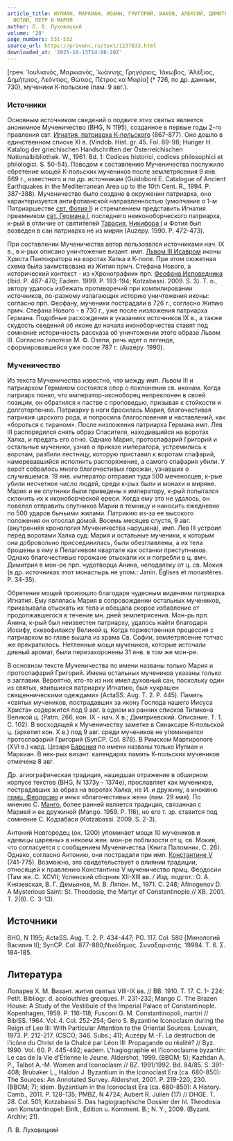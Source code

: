 ```yaml
---
article_title: ИУЛИАН, МАРКИАН, ИОАНН, ГРИГОРИЙ, ИАКОВ, АЛЕКСИЙ, ДИМИТРИЙ, ЛЕОНТИЙ,
  ФОТИЙ, ПЕТР И МАРИЯ
author: Л. В. Луховицкий
volume: '28'
page_numbers: 531-532
source_url: https://pravenc.ru/text/1237833.html
downloaded_at: '2025-10-13T14:06:20Z'
---
```


[греч. ᾿Ιουλιανός, Μαρκιανός, ᾿Ιωάννης, Γρηγόριος, ᾿Ιάκωβος, ᾿Αλέξιος, Δημήτριος, Λεόντιος, Θώτιος, Πέτρος κα Μαρία] († 726, по др. данным, 730), мученики К-польские (пам. 9 авг.).

### Источники

Основным источником сведений о подвиге этих святых является анонимное Мученичество (BHG, N 1195), созданное в первые годы 2-го правления свт. [Игнатия, патриарха К-польского](<https://pravenc.ru/text/Игнатия  патриарха К-польского.html>) (867-877). Оно дошло в единственном списке XI в. (Vindob. Hist. gr. 45. Fol. 89-98; Hunger H. Katalog der griechischen Handschriften der Österreichischen Nationalbibliothek. W., 1961. Bd. 1: Codices historici, codices philosophici et philologici. S. 50-54). Поводом к составлению Мученичества послужило обретение мощей К-польских мучеников после землетрясения 9 янв. 869 г., известного и по др. источникам (Guidoboni E. Catalogue of Ancient Earthquakes in the Mediterranean Area up to the 10th Cent. R., 1994. P. 387-388). Мученичество было создано в окружении патриарха, оно характеризуется антифотианской направленностью (умолчание о 1-м Патриаршестве [свт. Фотия I](<https://pravenc.ru/text/свт  Фотия I.html>)) и стремлением представить Игнатия преемником [свт. Германа I](<https://pravenc.ru/text/свт  Германа I.html>), последнего неиконоборческого патриарха, к-рый в отличие от святителей [Тарасия](https://pravenc.ru/text/Тарасия.html), [Никифора I](<https://pravenc.ru/text/Никифор I.html>) и Фотия был возведен в сан патриарха не из мирян (Auzépy. 1990. P. 472-473).

При составлении Мученичества автор пользовался источниками нач. IX в., в к-рых описано уничтожение визант. имп. [Львом III Исавром](<https://pravenc.ru/text/Лев III Исавр.html>) иконы Христа Пантократора на воротах Халка в К-поле. При этом сюжетная схема была заимствована из Жития прмч. Стефана Нового, а исторический контекст - из «Хронографии» прп. [Феофана Исповедника](<https://pravenc.ru/text/Феофан Исповедник.html>) (Ibid. P. 467-470; Eadem. 1999. P. 193-194; Kotzabassi. 2009. S. 3). Т. о., автору удалось избежать противоречий при компилировании источников, по-разному излагающих историю уничтожения иконы: согласно прп. Феофану, мученики пострадали в 726 г., согласно Житию прмч. Стефана Нового - в 730 г., уже после низложения патриарха Германа. Подобные расхождения в указаниях источников IX в., а также скудость сведений об иконе до начала иконоборчества ставят под сомнение историчность рассказа об уничтожении этого образа Львом III. Согласно гипотезе М. Ф. Озепи, речь идет о легенде, сформировавшейся уже после 787 г. (Auzépy. 1990).

### Мученичество

Из текста Мученичества известно, что между имп. Львом III и патриархом Германом состоялся спор о поклонении св. иконам. Когда патриарх понял, что император-иконоборец непреклонен в своей позиции, он обратился к пастве с проповедью, призывая к стойкости и долготерпению. Патриарху в ноги бросилась Мария, благочестивая патрикия царского рода, и попросила благословения и наставлений, как «бороться с тираном». После низложения патриарха Германа имп. Лев III распорядился снять образ Спасителя, находившийся на воротах Халка, и предать его огню. Однако Мария, протоспафарий Григорий и остальные мученики, узнав о приказе императора, устремились к воротам, разбили лестницу, которую приставил к воротам спафарий, намеревавшийся исполнить распоряжение, а самого спафария убили. У ворот собралось много благочестивых горожан, узнавших о случившемся. 19 янв. император отправил туда 500 меченосцев, к-рые убили несчетное число людей, среди к-рых были и монахи и миряне. Мария и ее спутники были приведены к императору, к-рый попытался склонить их к иконоборческой ереси. Когда ему это не удалось, он повелел отправить спутников Марии в темницу и наносить ежедневно по 500 ударов бычьими жилами. Патрикию из-за ее высокого положения он отослал домой. Восемь месяцев спустя, 9 авг. (внутренняя хронология Мученичества нарушена), имп. Лев III устроил перед воротами Халка суд: Мария и остальные мученики, к которым она добровольно присоединилась, были обезглавлены, а их тела брошены в яму в Пелагиевом квартале как останки преступников. Однако благочестивые горожане отыскали их и погребли в ц. вмч. Димитрия в мон-ре прп. чудотворца Анина, неподалеку от ц. св. Мокия (в др. источниках этот монастырь не упом.: Janin. Églises et monastères. P. 34-35).

Обретение мощей произошло благодаря чудесным видениям патриарха Игнатия. Ему являлась Мария в сопровождении остальных мучеников, приказывала отыскать их тела и обещала скорое избавление от продолжавшегося в течение мн. дней землетрясения. Мон-рь прп. Анина, к-рый был неизвестен патриарху, удалось найти благодаря Иосифу, скевофилаксу Великой ц. Когда торжественная процессия с патриархом во главе вышла из храма Св. Софии, землетрясение тотчас же прекратилось. Нетленные мощи мучеников, которые источали дивный аромат, были перезахоронены 31 янв. в том же мон-ре.

В основном тексте Мученичества по имени названы только Мария и протоспафарий Григорий. Имена остальных мучеников указаны только в заглавии. Вероятно, кто-то из них имел духовный сан, поскольку один из святых, явившихся патриарху Игнатию, был «украшен священническими одеждами» (ActaSS. Aug. T. 2. P. 445). Память «святых мучеников, пострадавших за икону Господа нашего Иисуса Христа» содержится под 9 авг. в одном из ранних списков Типикона Великой ц. (Patm. 266, кон. IX - нач. X в.; Дмитриевский. Описание. Т. 1. С. 102). В восходящей к Мученичеству заметке в Синаксаре К-польской ц. (архетип кон. X в.) под 9 авг. среди мучеников не упоминается протоспафарий Григорий (SynCP. Col. 878). В Римском Мартирологе (XVI в.) кард. Цезаря [Барония](https://pravenc.ru/text/Бароний.html) по имени названы только Иулиан и Маркиан. В нек-рых визант. календарях память К-польских мучеников отмечена 8 авг.

Др. агиографическая традиция, нашедшая отражение в обширном корпусе текстов (BHG, N 1373y - 1374e), прославляет как мучеников, пострадавших за образ на воротах Халка, не И. и дружину, а инокиню [прмц. Феодосию](<https://pravenc.ru/text/прмц  Феодосию.html>) и иных «благочестивых жен» (пам. 29 мая). По мнению С. [Манго](https://pravenc.ru/text/Манго.html), более ранней является традиция, связанная с Марией и ее дружиной (Mango. 1959. P. 116), но его т. зр. ставится под сомнение С. Кодзабаси (Kotzabassi. 2009. S. 2-3).

Антоний Новгородец (ок. 1200) упоминает мощи 10 мучеников и «девицы царевны» в некоем жен. мон-ре поблизости от ц. св. Мокия, что согласуется с сообщением Мученичества (Книга Паломник. С. 26). Однако, согласно Антонию, они пострадали при имп. [Константине V](<https://pravenc.ru/text/Константине V.html>) (741-775). Возможно, это свидетельствует о влиянии традиции, относящей к правлению Константина V мученичество прмц. Феодосии (Там же. С. XCVII; Успенский сборник XII-XIII вв. / Изд. подгот.: О. А. Князевская, В. Г. Демьянов, М. В. Ляпон. М., 1971. С. 248; Afinogenov D. A Mysterious Saint: St. Theodosia, the Martyr of Constantinople // ХВ. 2001. Т. 2(8). С. 3-13).

## Источники

BHG, N 1195; ActaSS. Aug. T. 2. P. 434-447; PG. 117. Col. 580 [Минологий Василия II]; SynCP. Col. 877-880;Νικόδημος. Συναξαριστής. 19984. Τ. 6. Σ. 184-185.

## Литература

Лопарев Х. М. Визант. жития святых VIII-IX вв. // ВВ. 1910. Т. 17. С. 1- 224; Petit. Bibliogr. d. acolouthies grecques. P. 231-232; Mango C. The Brazen House: A Study of the Vestibule of the Imperial Palace of Constantinople. Kopenhagen, 1959. P. 116-118; Fusconi G. M. Constantinopoli, martiri // BiblSS. 1964. Vol. 4. Col. 252-254; Gero S. Byzantine Iconoclasm during the Reign of Leo III: With Particular Attention to the Oriental Sources. Louvain, 1973. P. 212-217. (CSCO; 346. Subs.; 41); Auzépy M.-F. La destruction de l'icône du Christ de la Chalcé par Léon III: Propagande ou réalité? // Byz. 1990. Vol. 60. P. 445-492; eadem. L'hagiographie et l'iconoclasme byzantin: Le cas de la Vie d'Étienne le Jeune. Aldershot, 1999. (BBOM; 5); Kazhdan A. P., Talbot A.-M. Women and Iconoclasm // BZ. 1991/1992. Bd. 84/85. S. 391-408; Brubaker L., Haldon J. Byzantium in the Iconoclast Era (ca. 680-850): The Sources: An Annotated Survey. Aldershot, 2001. P. 219-220, 230. (BBOM; 7); idem. Byzantium in the Iconoclast Era (ca. 680-850): A History. Camb., 2011. P. 128-135; PMBZ, N 4724; Aubert R. Julien (17) // DHGE. T. 28. Col. 501; Kotzabassi S. Das hagiographische Dossier der hl. Theodosia von Konstantinopel: Einlt., Edition u. Komment. B.; N. Y., 2009. (Byzant. Archiv; 21).

Л. В. Луховицкий
